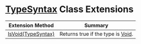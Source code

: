 # [TypeSyntax](https://docs.microsoft.com/en-us/dotnet/api/microsoft.codeanalysis.csharp.syntax.typesyntax) Class Extensions

| Extension Method | Summary |
| ---------------- | ------- |
| [IsVoid(TypeSyntax)](../../../../../Roslynator/CSharp/SyntaxExtensions/IsVoid/README.md) | Returns true if the type is [Void](https://docs.microsoft.com/en-us/dotnet/api/system.void)\. |

